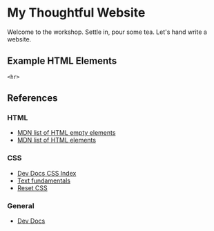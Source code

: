 # My Thoughtful Website
Welcome to the workshop. Settle in, pour some tea. Let's hand write a website.

## Example HTML Elements

```
<hr>
```



## References

### HTML
* [MDN list of HTML empty elements](https://developer.mozilla.org/en-US/docs/Glossary/Empty_element)
* [MDN list of HTML elements](https://developer.mozilla.org/en-US/docs/Web/HTML/Element)

### CSS
* [Dev Docs CSS Index](https://devdocs.io/css/)
* [Text fundamentals](https://developer.mozilla.org/en-US/docs/Learn/CSS/Styling_text/Fundamentals)
* [Reset CSS](https://meyerweb.com/eric/tools/css/reset/)

### General
* [Dev Docs](https://devdocs.io/)
